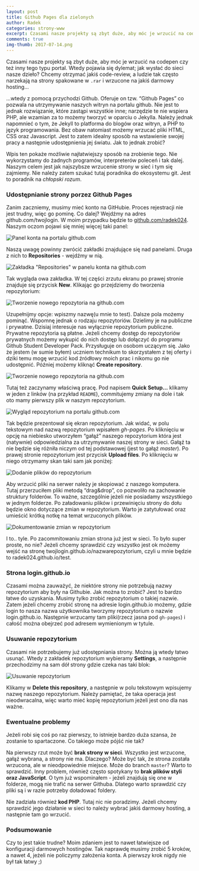 ```yaml
---
layout: post
title: Github Pages dla zielonych
author: Radek
categories: strony-www
excerpt: Czasami nasze projekty są zbyt duże, aby móc je wrzucić na codepen czy też inny tego typu portal. Wtedy pojawia się dylemat; jak wysłać do sieci nasze dzieło?
comments: true
img-thumb: 2017-07-14.png
---
```


Czasami nasze projekty są zbyt duże, aby móc je wrzucić na codepen czy też inny tego typu portal. Wtedy pojawia się dylemat; jak wysłać do sieci nasze dzieło? Chcemy otrzymać jakiś code-review, a ludzie tak często narzekają na strony spakowane w `.rar` i wrzucone na jakiś darmowy hosting...

...wtedy z pomocą przychodzi Github. Oferuje on tzw. “Github Pages” co pozwala na utrzymywanie naszych witryn na portalu github. Nie jest to jednak rozwiązanie, które zastąpi wszystkie inne; narzędzie te nie wspiera PHP,  ale wzamian za to możemy tworzyć w oparciu o Jekylla. Należy jednak napomnieć o tym, że Jekyll to platforma do blogów oraz witryn, a PHP to język programowania. Bez obaw natomiast możemy wrzucać pliki HTML, CSS oraz Javascript. Jest to zatem idealny sposób na wstawienie swojej pracy a następnie udostępnienia jej światu. Jak to jednak zrobić?

Wpis ten pokaże możliwie najłatwiejszy sposób na zrobienie tego. Nie wykorzystamy do żadnych programów, interpreterów poleceń i tak dalej. Naszym celem jest jak najszybsze wrzucenie strony w sieć i tym się zajmiemy. Nie należy zatem szukać tutaj poradnika do ekosystemu git. Jest to poradnik na *chłopski rozum*.

### Udostępnianie strony porzez Github Pages

Zanim zaczniemy, musimy mieć konto na GitHubie. Proces rejestracji nie jest trudny, więc go pominę. Co dalej? Wejdźmy na adres github.com/twojlogin. W moim przypadku będzie to [github.com/radek024](https://www.github.com/radek024).  Naszym oczom pojawi się mniej więcej taki panel:

![Panel konta na portalu github.com]({{site.baseurl}}/img/post-img/2017-07-14/fot01.png)

Naszą uwagę powinny zwrócić zakładki znajdujące się nad panelami. Druga z nich to **Repositories** -  wejdźmy w nią.

![Zakładka "Repositories" w panelu konta na github.com]({{site.baseurl}}/img/post-img/2017-07-14/fot02.png)

Tak wygląda owa zakładka. W tej części zrzutu ekranu po prawej stronie znajduje się przycisk **New**. Klikając go przejdziemy do tworzenia repozytorium:

![Tworzenie nowego repozytoria na github.com]({{site.baseurl}}/img/post-img/2017-07-14/fot03.png)

Uzupełnijmy opcje: wpiszmy nazwę(u mnie to test). Dalsze pola możemy pominąć. Wspomnę jednak o rodzaju repozytoriów. Dzielimy je na publiczne i prywatne. Dzisiaj interesuje nas wyłącznie repozytorium publiczne. Prywatne repozytoria są płatne. Jeżeli chcemy dostęp do repozytoriów prywatnych możemy wykupić do nich dostęp lub dołączyć do programu Github Student Developer Pack. Przysługuje on osobom uczącym się. Jako że jestem (w sumie byłem) uczniem technikum to skorzystałem z tej oferty i dziki temu mogę wrzucić kod źródłowy moich prac i nikomu go nie udostępnić.
Później możemy kliknąć **Create repository**.

![Tworzenie nowego repozytoria na github.com]({{site.baseurl}}/img/post-img/2017-07-14/fot04.png)

Tutaj też zaczynamy właściwą pracę. Pod napisem **Quick Setup...** klikamy w jeden z linków (na przykład `README`), commitujemy zmiany na dole i tak oto mamy pierwszy plik w naszym repozytorium.

![Wygląd repozytorium na portalu github.com]({{site.baseurl}}/img/post-img/2017-07-14/fot05.png)

Tak będzie prezentował się ekran repozytorium. Jak widać, w polu tekstowym nad nazwą repozytorium wpisałem *gh-pages*. Po kliknięciu w opcję na niebiesko utworzyłem “gałąź” naszego repozytorium która jest (natywnie) odpowiedzialna za utrzymywanie naszej strony w sieci. Gałąź ta nie będzie się różniła niczym od tej podstawowej (jest to gałąź *master*).
Po prawej stronie repozytorium jest przycisk **Upload files**. Po kliknięciu w niego otrzymamy skan taki sam jak poniżej:

![Dodanie plików do repozytorium]({{site.baseurl}}/img/post-img/2017-07-14/fot06.png)

Aby wrzucić pliki na serwer należy je skopiować z naszego komputera. Tutaj przerzuciłem pliki metodą “drag&drop”, co pozwoliło na zachowanie struktury folderów. To ważne, szczególnie jeżeli nie posiadamy wszystkiego w jednym folderze. Po załadowaniu plików i przewinięciu strony do dołu będzie okno dotyczące zmian w repozytorium. Warto je zatytułować oraz umieścić krótką notkę na temat wrzuconych plików.

![Dokumentowanie zmian w repozytorium]({{site.baseurl}}/img/post-img/2017-07-14/fot07.png)

I to.. tyle. Po zacommitowaniu zmian strona już jest w sieci. To było super proste, no nie? Jeżeli chcemy sprawdzić czy wszystko jest ok możemy wejść na stronę twojlogin.github.io/nazwarepozytorium, czyli u mnie będzie to radek024.github.io/test.

### Strona login.github.io

Czasami można zauważyć, że niektóre strony nie potrzebują nazwy repozytorium aby były na Githubie. Jak można to zrobić? Jest to bardzo łatwe do uzyskania. Musimy tylko zrobić repozytorium o takiej nazwie. Zatem jeżeli chcemy zrobić stronę na adresie login.github.io możemy, gdzie login to nasza nazwa użytkownika tworzymy repozytorium o nazwie login.github.io. Następnie wrzucamy tam pliki(rzecz jasna pod `gh-pages`) i całość można obejrzeć pod adresem wymienionym w tytule.

### Usuwanie repozytorium

Czasami nie potrzebujemy już udostępniania strony. Można ją wtedy łatwo usunąć. Wtedy z zakładek repozytorium wybieramy **Settings**, a następnie przechodzimy na sam dół strony gdzie czeka nas taki blok:

 ![Usuwanie repozytorium]({{site.baseurl}}/img/post-img/2017-07-14/fot08.png)

 Klikamy w **Delete this repository**, a następnie w polu tekstowym wpisujemy nazwę naszego repozytorium. Należy pamiętać, że taka operacja jest nieodwracalna, więc warto mieć kopię repozytorium jeżeli jest ono dla nas ważne.

### Ewentualne problemy

Jeżeli robi się coś po raz pierwszy, to istnieje bardzo duża szansa, że zostanie to spartaczone. Co takiego może pójść nie tak?

Na pierwszy rzut może być **brak strony w sieci**. Wszystko jest wrzucone, gałąź wybrana, a strony nie ma. Dlaczego? Może być tak, że strona została wrzucona, ale w nieodpowiednie miejsce. Może do branch `master`? Warto to sprawdzić.
Inny problem, również często spotykany to **brak plików styli oraz JavaScript**. O tym już wspominałem - jeżeli znajdują się one w folderze, mogą nie trafić na serwer Githuba. Dlatego warto sprawdzić czy pliki są i w razie potrzeby doładować foldery.

Nie zadziała również **kod PHP**. Tutaj nic nie poradzimy. Jeżeli chcemy sprawdzić jego działanie w sieci to należy wybrać jakiś darmowy hosting, a następnie tam go wrzucić.

### Podsumowanie

Czy to jest takie trudne? Moim zdaniem jest to nawet łatwiejsze od konfiguracji darmowych hostingów. Tak naprawdę musimy zrobić 5 kroków, a nawet 4, jeżeli nie policzymy założenia konta. A pierwszy krok nigdy nie był tak łatwy ;)
